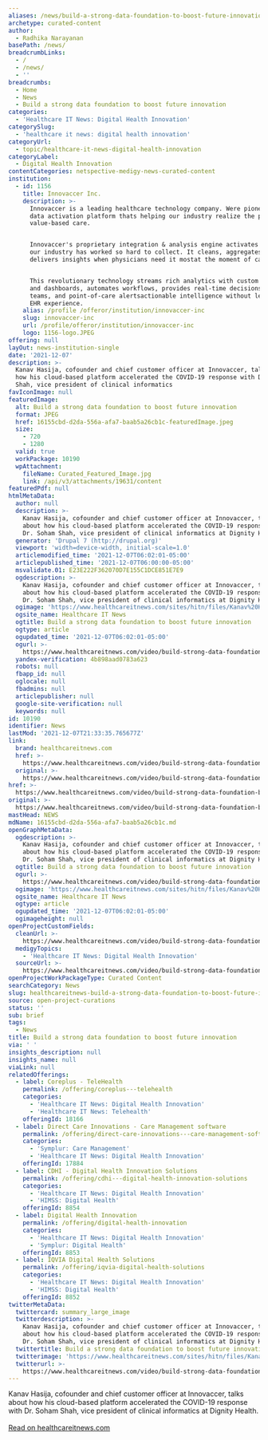 ```yaml
---
aliases: /news/build-a-strong-data-foundation-to-boost-future-innovation
archetype: curated-content
author:
  - Radhika Narayanan
basePath: /news/
breadcrumbLinks:
  - /
  - /news/
  - ''
breadcrumbs:
  - Home
  - News
  - Build a strong data foundation to boost future innovation
categories:
  - 'Healthcare IT News: Digital Health Innovation'
categorySlug:
  - 'healthcare it news: digital health innovation'
categoryUrl:
  - topic/healthcare-it-news-digital-health-innovation
categoryLabel:
  - Digital Health Innovation
contentCategories: netspective-medigy-news-curated-content
institution:
  - id: 1156
    title: Innovaccer Inc.
    description: >-
      Innovaccer is a leading healthcare technology company. Were pioneering the
      data activation platform thats helping our industry realize the promise of
      value-based care.


      Innovaccer's proprietary integration & analysis engine activates the data
      our industry has worked so hard to collect. It cleans, aggregates, and
      delivers insights when physicians need it mostat the moment of care.


      This revolutionary technology streams rich analytics with custom insights
      and dashboards, automates workflows, provides real-time decisions for care
      teams, and point-of-care alertsactionable intelligence without leaving the
      EHR experience.
    alias: /profile /offeror/institution/innovaccer-inc
    slug: innovaccer-inc
    url: /profile/offeror/institution/innovaccer-inc
    logo: 1156-logo.JPEG
offering: null
layOut: news-institution-single
date: '2021-12-07'
description: >-
  Kanav Hasija, cofounder and chief customer officer at Innovaccer, talks about
  how his cloud-based platform accelerated the COVID-19 response with Dr. Soham
  Shah, vice president of clinical informatics
favIconImage: null
featuredImage:
  alt: Build a strong data foundation to boost future innovation
  format: JPEG
  href: 16155cbd-d2da-556a-afa7-baab5a26cb1c-featuredImage.jpeg
  size:
    - 720
    - 1280
  valid: true
  workPackage: 10190
  wpAttachment:
    fileName: Curated_Featured_Image.jpg
    link: /api/v3/attachments/19631/content
featuredPdf: null
htmlMetaData:
  author: null
  description: >-
    Kanav Hasija, cofounder and chief customer officer at Innovaccer, talks
    about how his cloud-based platform accelerated the COVID-19 response with
    Dr. Soham Shah, vice president of clinical informatics at Dignity Health.
  generator: 'Drupal 7 (http://drupal.org)'
  viewport: 'width=device-width, initial-scale=1.0'
  articlemodified_time: '2021-12-07T06:02:01-05:00'
  articlepublished_time: '2021-12-07T06:00:00-05:00'
  msvalidate.01: E23E222F362070D7E155C1DCE851E7E9
  ogdescription: >-
    Kanav Hasija, cofounder and chief customer officer at Innovaccer, talks
    about how his cloud-based platform accelerated the COVID-19 response with
    Dr. Soham Shah, vice president of clinical informatics at Dignity Health.
  ogimage: 'https://www.healthcareitnews.com/sites/hitn/files/Kanav%20Hasija.jpg'
  ogsite_name: Healthcare IT News
  ogtitle: Build a strong data foundation to boost future innovation
  ogtype: article
  ogupdated_time: '2021-12-07T06:02:01-05:00'
  ogurl: >-
    https://www.healthcareitnews.com/video/build-strong-data-foundation-boost-future-innovation
  yandex-verification: 4b898aad0783a623
  robots: null
  fbapp_id: null
  oglocale: null
  fbadmins: null
  articlepublisher: null
  google-site-verification: null
  keywords: null
id: 10190
identifier: News
lastMod: '2021-12-07T21:33:35.765677Z'
link:
  brand: healthcareitnews.com
  href: >-
    https://www.healthcareitnews.com/video/build-strong-data-foundation-boost-future-innovation
  original: >-
    https://www.healthcareitnews.com/video/build-strong-data-foundation-boost-future-innovation
href: >-
  https://www.healthcareitnews.com/video/build-strong-data-foundation-boost-future-innovation
original: >-
  https://www.healthcareitnews.com/video/build-strong-data-foundation-boost-future-innovation
mastHead: NEWS
mdName: 16155cbd-d2da-556a-afa7-baab5a26cb1c.md
openGraphMetaData:
  ogdescription: >-
    Kanav Hasija, cofounder and chief customer officer at Innovaccer, talks
    about how his cloud-based platform accelerated the COVID-19 response with
    Dr. Soham Shah, vice president of clinical informatics at Dignity Health.
  ogtitle: Build a strong data foundation to boost future innovation
  ogurl: >-
    https://www.healthcareitnews.com/video/build-strong-data-foundation-boost-future-innovation
  ogimage: 'https://www.healthcareitnews.com/sites/hitn/files/Kanav%20Hasija.jpg'
  ogsite_name: Healthcare IT News
  ogtype: article
  ogupdated_time: '2021-12-07T06:02:01-05:00'
  ogimageheight: null
openProjectCustomFields:
  cleanUrl: >-
    https://www.healthcareitnews.com/video/build-strong-data-foundation-boost-future-innovation
  medigyTopics:
    - 'Healthcare IT News: Digital Health Innovation'
  sourceUrl: >-
    https://www.healthcareitnews.com/video/build-strong-data-foundation-boost-future-innovation
openProjectWorkPackageType: Curated Content
searchCategory: News
slug: healthcareitnews-build-a-strong-data-foundation-to-boost-future-innovation
source: open-project-curations
status: ''
sub: brief
tags:
  - News
title: Build a strong data foundation to boost future innovation
via: ' '
insights_description: null
insights_name: null
viaLink: null
relatedOfferings:
  - label: Coreplus - TeleHealth
    permalink: /offering/coreplus---telehealth
    categories:
      - 'Healthcare IT News: Digital Health Innovation'
      - 'Healthcare IT News: Telehealth'
    offeringId: 18166
  - label: Direct Care Innovations - Care Management software
    permalink: /offering/direct-care-innovations---care-management-software
    categories:
      - 'Symplur: Care Management'
      - 'Healthcare IT News: Digital Health Innovation'
    offeringId: 17884
  - label: CDHI - Digital Health Innovation Solutions
    permalink: /offering/cdhi---digital-health-innovation-solutions
    categories:
      - 'Healthcare IT News: Digital Health Innovation'
      - 'HIMSS: Digital Health'
    offeringId: 8854
  - label: Digital Health Innovation
    permalink: /offering/digital-health-innovation
    categories:
      - 'Healthcare IT News: Digital Health Innovation'
      - 'Symplur: Digital Health'
    offeringId: 8853
  - label: IQVIA Digital Health Solutions
    permalink: /offering/iqvia-digital-health-solutions
    categories:
      - 'Healthcare IT News: Digital Health Innovation'
      - 'HIMSS: Digital Health'
    offeringId: 8852
twitterMetaData:
  twittercard: summary_large_image
  twitterdescription: >-
    Kanav Hasija, cofounder and chief customer officer at Innovaccer, talks
    about how his cloud-based platform accelerated the COVID-19 response with
    Dr. Soham Shah, vice president of clinical informatics at Dignity Health.
  twittertitle: Build a strong data foundation to boost future innovation
  twitterimage: 'https://www.healthcareitnews.com/sites/hitn/files/Kanav%20Hasija.jpg'
  twitterurl: >-
    https://www.healthcareitnews.com/video/build-strong-data-foundation-boost-future-innovation
---
```

<p>Kanav Hasija, cofounder and chief customer officer at Innovaccer, talks about how his cloud-based platform accelerated the COVID-19 response with Dr. Soham Shah, vice president of clinical informatics at Dignity Health.<br/><br/><a target="_blank" href=https://www.healthcareitnews.com/video/build-strong-data-foundation-boost-future-innovation>Read on healthcareitnews.com</a></p>
